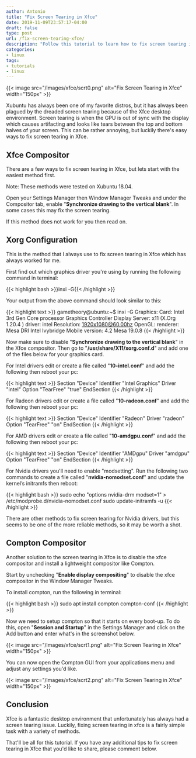 ```yaml
---
author: Antonio
title: "Fix Screen Tearing in Xfce"
date: 2019-11-09T23:57:17-04:00
draft: false
type: post
url: /fix-screen-tearing-xfce/
description: "Follow this tutorial to learn how to fix screen tearing in Xfce. We will show you a few simple ways to fix screen tearing in the Xfce desktop environment for Intel, AMD, and Nvidia drivers."
categories:
- linux
tags:
- tutorials
- linux
---
```


{{< image src="/images/xfce/scrt0.png" alt="Fix Screen Tearing in Xfce" width="150px" >}}

Xubuntu has always been one of my favorite distros, but it has always been plagued by the dreaded screen tearing because of the Xfce desktop environment. Screen tearing is when the GPU is out of sync with the display which causes artifacting and looks like tears between the top and bottom halves of your screen. This can be rather annoying, but luckily there's easy ways to fix screen tearing in Xfce.

<!--more-->

## **Xfce Compositor**

There are a few ways to fix screen tearing in Xfce, but lets start with the easiest method first.

<!--adsense-->

Note: These methods were tested on Xubuntu 18.04.

Open your Settings Manager then Window Manager Tweaks and under the Compositor tab, enable "**Synchronize drawing to the vertical blank**". In some cases this may fix the screen tearing.

If this method does not work for you then read on.

## **Xorg Configuration**

This is the method that I always use to fix screen tearing in Xfce which has always worked for me.

First find out which graphics driver you're using by running the following command in terminal:

{{< highlight bash >}}inxi -G{{< /highlight >}}

Your output from the above command should look similar to this:

{{< highlight text >}}
gametheory@ubuntu:~$ inxi -G
Graphics:  Card: Intel 3rd Gen Core processor Graphics Controller
           Display Server: x11 (X.Org 1.20.4 ) driver: intel
           Resolution: 1920x1080@60.00hz
           OpenGL: renderer: Mesa DRI Intel Ivybridge Mobile
           version: 4.2 Mesa 19.0.8
{{< /highlight >}}

Now make sure to disable "**Synchronize drawing to the vertical blank**" in the Xfce compositor. Then go to "**/usr/share/X11/xorg.conf.d**" and add one of the files below for your graphics card.

For Intel drivers edit or create a file called "**10-intel.conf**" and add the following then reboot your pc:

{{< highlight text >}}
Section "Device"
  Identifier  "Intel Graphics"
  Driver      "intel"
  Option "TearFree" "true"
EndSection
{{< /highlight >}}

For Radeon drivers edit or create a file called "**10-radeon.conf**" and add the following then reboot your pc:

{{< highlight text >}}
Section "Device"
  Identifier "Radeon"
  Driver "radeon"
  Option "TearFree" "on"
EndSection
{{< /highlight >}}

For AMD drivers edit or create a file called "**10-amdgpu.conf**" and add the following then reboot your pc:

{{< highlight text >}}
Section "Device"
  Identifier "AMDgpu"
  Driver "amdgpu"
  Option "TearFree" "on"
EndSection
{{< /highlight >}}

For Nvidia drivers you'll need to enable "modsetting". Run the following two commands to create a file called "**nvidia-nomodset.conf**" and update the kernel’s initramfs then reboot:

{{< highlight bash >}}
sudo echo "options nvidia-drm modset=1" > /etc/modprobe.d/nvidia-nomodset.conf
sudo update-initramfs -u
{{< /highlight >}}

There are other methods to fix screen tearing for Nvidia drivers, but this seems to be one of the more reliable methods, so it may be worth a shot.

## **Compton Compositor**

Another solution to the screen tearing in Xfce is to disable the xfce compositor and install a lightweight compositor like Compton.

<!--adsense-->

Start by unchecking "**Enable display compositing**" to disable the xfce compositor in the Window Manager Tweaks.

To install compton, run the following in terminal:

{{< highlight bash >}}
sudo apt install compton compton-conf
{{< /highlight >}}

Now we need to setup compton so that it starts on every boot-up. To do this, open "**Session and Startup**" in the Settings Manager and click on the Add button and enter what's in the screenshot below.

{{< image src="/images/xfce/scrt1.png" alt="Fix Screen Tearing in Xfce" width="150px" >}}

You can now open the Compton GUI from your applications menu and adjust any settings you'd like.

{{< image src="/images/xfce/scrt2.png" alt="Fix Screen Tearing in Xfce" width="150px" >}}

## **Conclusion**

Xfce is a fantastic desktop environment that unfortunately has always had a screen tearing issue. Luckily, fixing screen tearing in xfce is a fairly simple task with a variety of methods.

That'll be all for this tutorial. If you have any additional tips to fix screen tearing in Xfce that you'd like to share, please comment below.
